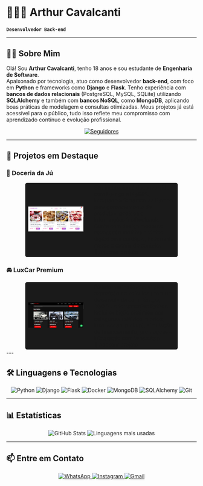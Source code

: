# 🧑🏻‍💻 Arthur Cavalcanti

**`Desenvolvedor Back-end`**

---

## 👨‍💻 Sobre Mim

Olá! Sou **Arthur Cavalcanti**, tenho 18 anos e sou estudante de **Engenharia de Software**.  
Apaixonado por tecnologia, atuo como desenvolvedor **back-end**, com foco em **Python** e frameworks como **Django** e **Flask**. Tenho experiência com **bancos de dados relacionais** (PostgreSQL, MySQL, SQLite) utilizando **SQLAlchemy** e também com **bancos NoSQL**, como **MongoDB**, aplicando boas práticas de modelagem e consultas otimizadas. Meus projetos já está acessível para o público, tudo isso reflete meu compromisso com aprendizado contínuo e evolução profissional.  

<p align="center">
    <a href="https://github.com/Arthur-Cavalcanti-dev?tab=followers">
        <img alt="Seguidores" title="Me siga no GitHub" 
             src="https://custom-icon-badges.demolab.com/github/followers/Arthur-Cavalcanti-dev?color=236ad3&labelColor=1155ba&style=for-the-badge&logo=github&label=Seguidores&logoColor=white"/>
    </a>
</p>

---

## 🚀 Projetos em Destaque

### 🍰 Doceria da Jú
<table align="center" style="margin: 0 auto; width: 80%; border: 1px solid #333; border-radius: 5px; background-color: #1a1a1a;">
  <tr>
    <td style="text-align: center; vertical-align: middle; width: 40%;">
      <img src="images/doceriadaju.png" alt="Doceria da Jú" style="width: 725px; max-width: 100%;"/>
    </td>
    <td style="text-align: left; padding-left: 20px; vertical-align: middle; width: 60%;">
Site institucional desenvolvido com <b>Django</b> e <b>MySQL</b>, integrado a ferramentas Python para gerenciamento de produtos, pedidos e informações institucionais. Conta com design moderno, navegação intuitiva e vitrine digital para cardápio, história da marca e canais de contato.
      <br>
      🔗 <a href="https://doceriadaju.techimperium.com.br/pagina_inicial/">Acessar projeto</a>
    </td>
  </tr>
</table>

### 🚘 LuxCar Premium
<table align="center" style="margin: 0 auto; width: 80%; border: 1px solid #333; border-radius: 5px; background-color: #1a1a1a;">
  <tr>
    <td style="text-align: center; vertical-align: middle; width: 40%;">
      <img src="images/luxcarpremium.png" alt="LuxCar Premium" style="width: 700px; max-width: 100%;"/>
    </td>
    <td style="text-align: left; padding-left: 20px; vertical-align: middle; width: 60%;">
Plataforma institucional para exposição de veículos premium, desenvolvida com <b>Django</b>, <b>MySQL</b> e ferramentas Python. Inclui exibição dinâmica por categorias (elétrico, híbrido, luxo, sedan, pickup), simulação de financiamento, promoções e integração com WhatsApp.
      <br>
      🔗 <a href="https://luxcarpremium.techimperium.com.br/">Acessar projeto</a>
    </td>
  </tr>
</table>
---

## 🛠️ Linguagens e Tecnologias

<p align="center">
  <img src="https://img.shields.io/badge/Python-3776AB?style=for-the-badge&logo=python&logoColor=white" alt="Python"/>
  <img src="https://img.shields.io/badge/Django-092E20?logo=django&logoColor=fff&style=for-the-badge" alt="Django"/>
  <img src="https://img.shields.io/badge/Flask-000000?style=for-the-badge&logo=flask&logoColor=white" alt="Flask"/>
  <img src="https://img.shields.io/badge/Docker-2496ED?logo=docker&logoColor=fff&style=for-the-badge" alt="Docker"/>
  <img src="https://img.shields.io/badge/MongoDB-47A248?logo=mongodb&logoColor=fff&style=for-the-badge" alt="MongoDB"/>
  <img src="https://img.shields.io/badge/SQLAlchemy-D71F00?logo=sqlalchemy&logoColor=fff&style=for-the-badge" alt="SQLAlchemy"/>
  <img src="https://img.shields.io/badge/GIT-E44C30?style=for-the-badge&logo=git&logoColor=white" alt="Git"/>
</p>

---

## 📊 Estatísticas

<p align="center">
  <img src="https://github-readme-stats.vercel.app/api?username=Arthur-Cavalcanti-dev&show_icons=true&theme=tokyonight&locale=pt-br" alt="GitHub Stats" height="180"/> 
  <img src="https://github-readme-stats.vercel.app/api/top-langs/?username=Arthur-Cavalcanti-dev&theme=tokyonight&layout=compact&custom_title=Tecnologias&langs_count=8" alt="Linguagens mais usadas" height="180"/>
</p>

---

## 📫 Entre em Contato

<p align="center">
  <a href="https://wa.me/5581987229685">
    <img src="https://img.shields.io/badge/WhatsApp-25D366?style=for-the-badge&logo=whatsapp&logoColor=white" alt="WhatsApp"/>
  </a>
  <a href="https://instagram.com/arthur_felipe_a.c/">
    <img src="https://img.shields.io/badge/Instagram-E4405F?style=for-the-badge&logo=instagram&logoColor=white" alt="Instagram"/>
  </a>
  <a href="mailto:antunescavalcantiarthurfelipe@gmail.com">
    <img src="https://img.shields.io/badge/Gmail-D14836?style=for-the-badge&logo=gmail&logoColor=white" alt="Gmail"/>
  </a>
</p>
